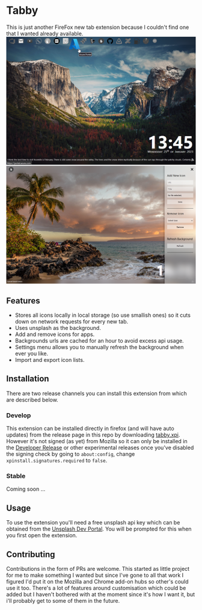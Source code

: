 # Tabby
This is just another FireFox new tab extension because I couldn't find one that I wanted already available.
![Screen Shot](docs/screen-shot.png)
![Screen Shot Menu](docs/screen-shot_menu.png)

## Features 
- Stores all icons locally in local storage (so use smallish ones) so it cuts down on network requests for every new tab.
- Uses unsplash as the background.
- Add and remove icons for apps.
- Backgrounds urls are cached for an hour to avoid excess api usage.
- Settings menu allows you to manually refresh the background when ever you like.
- Import and export icon lists.

## Installation
There are two release channels you can install this extension from which are described below.

### Develop
This extension can be installed directly in firefox (and will have auto updates) from the release page in this repo by downloading [tabby.xpi](https://github.com/RobbieLD/tabby/releases/latest/download/tabby.xpi). However it's not signed (as yet) from Mozilla so it can only be installed in the [Developer Release](https://www.mozilla.org/en-US/firefox/developer/) or other experimental releases once you've disabled the signing check by going to `about:config`, change `xpinstall.signatures.required` to `false`.

### Stable
Coming soon ...

## Usage
To use the extension you'll need a free unsplash api key which can be obtained from the [Unsplash Dev Portal](https://unsplash.com/developers). You will be prompted for this when you first open the extension.

## Contributing
Contributions in the form of PRs are welcome. This started as little project for me to make something I wanted but since I've gone to all that work I figured I'd put it on the Mozilla and Chrome add-on hubs so other's could use it too. There's a lot of features around customisation which could be added but I haven't bothered with at the moment since it's how I want it, but i'll probably get to some of them in the future. 

